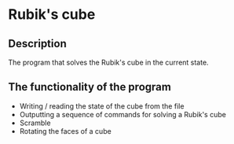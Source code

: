 # Rubik's cube

## Description
  The program that solves the Rubik's cube in the current state.
## The functionality of the program
  * Writing / reading the state of the cube from the file
  * Outputting a sequence of commands for solving a Rubik's cube
  * Scramble
  * Rotating the faces of a cube
  
